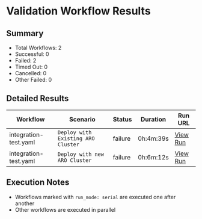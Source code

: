 # Validation Workflow Results

## Summary
- Total Workflows: 2
- Successful: 0
- Failed: 2
- Timed Out: 0
- Cancelled: 0
- Other Failed: 0

## Detailed Results

| Workflow | Scenario | Status | Duration | Run URL |
|----------|----------|---------|-----------|----------|
| integration-test.yaml | `Deploy with Existing ARO Cluster` | failure | 0h:4m:39s | [View Run](https://github.com/WASdev/azure.liberty.aro/actions/runs/18040423226) |
| integration-test.yaml | `Deploy with new ARO Cluster` | failure | 0h:6m:12s | [View Run](https://github.com/WASdev/azure.liberty.aro/actions/runs/18040553390) |


## Execution Notes
- Workflows marked with `run_mode: serial` are executed one after another
- Other workflows are executed in parallel
